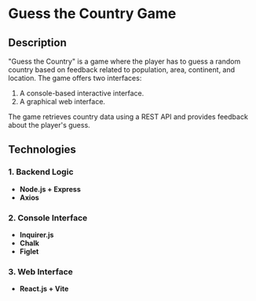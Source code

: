 # Guess the Country Game

## Description
"Guess the Country" is a game where the player has to guess a random country based on feedback related to population, area, continent, and location. The game offers two interfaces:
1. A console-based interactive interface.
2. A graphical web interface.

The game retrieves country  data using a REST API and provides feedback about the player's guess.

## Technologies

### 1. Backend Logic

- **Node.js + Express**
- **Axios**

### 2. Console Interface

- **Inquirer.js**
- **Chalk**
- **Figlet**

### 3. Web Interface

- **React.js + Vite**